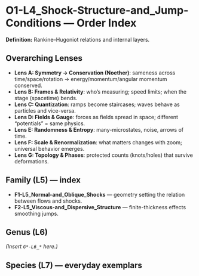 # O1-L4_Shock-Structure-and_Jump-Conditions — Order Index
**Definition:** Rankine–Hugoniot relations and internal layers.

## Overarching Lenses

- **Lens A: Symmetry -> Conservation (Noether)**: sameness across time/space/rotation → energy/momentum/angular momentum conserved.
- **Lens B: Frames & Relativity**: who’s measuring; speed limits; when the stage (spacetime) bends.
- **Lens C: Quantization**: ramps become staircases; waves behave as particles and vice-versa.
- **Lens D: Fields & Gauge**: forces as fields spread in space; different “potentials” = same physics.
- **Lens E: Randomness & Entropy**: many-microstates, noise, arrows of time.
- **Lens F: Scale & Renormalization**: what matters changes with zoom; universal behavior emerges.
- **Lens G: Topology & Phases**: protected counts (knots/holes) that survive deformations.

## Family (L5) — index
- **F1-L5_Normal-and_Oblique_Shocks** — geometry setting the relation between flows and shocks.
- **F2-L5_Viscous-and_Dispersive_Structure** — finite-thickness effects smoothing jumps.

## Genus (L6)
_(Insert `G*-L6_*` here.)_

## Species (L7) — everyday exemplars
